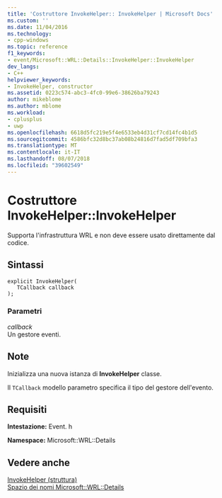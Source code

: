 ```yaml
---
title: 'Costruttore InvokeHelper:: InvokeHelper | Microsoft Docs'
ms.custom: ''
ms.date: 11/04/2016
ms.technology:
- cpp-windows
ms.topic: reference
f1_keywords:
- event/Microsoft::WRL::Details::InvokeHelper::InvokeHelper
dev_langs:
- C++
helpviewer_keywords:
- InvokeHelper, constructor
ms.assetid: 0223c574-abc3-4fc0-99e6-38626ba79243
author: mikeblome
ms.author: mblome
ms.workload:
- cplusplus
- uwp
ms.openlocfilehash: 6618d5fc219e5f4e6533eb4d31cf7cd14fc4b1d5
ms.sourcegitcommit: 4586bfc32d8bc37ab08b24816d7fad5df709bfa3
ms.translationtype: MT
ms.contentlocale: it-IT
ms.lasthandoff: 08/07/2018
ms.locfileid: "39602549"
---
```

# <a name="invokehelperinvokehelper-constructor"></a>Costruttore InvokeHelper::InvokeHelper
Supporta l'infrastruttura WRL e non deve essere usato direttamente dal codice.  
  
## <a name="syntax"></a>Sintassi  
  
```  
explicit InvokeHelper(  
   TCallback callback  
);  
```  
  
### <a name="parameters"></a>Parametri  
 *callback*  
 Un gestore eventi.  
  
## <a name="remarks"></a>Note  
 Inizializza una nuova istanza di **InvokeHelper** classe.  
  
 Il `TCallback` modello parametro specifica il tipo del gestore dell'evento.  
  
## <a name="requirements"></a>Requisiti  
 **Intestazione:** Event. h  
  
 **Namespace:** Microsoft::WRL::Details  
  
## <a name="see-also"></a>Vedere anche  
 [InvokeHelper (struttura)](../windows/invokehelper-structure.md)   
 [Spazio dei nomi Microsoft::WRL::Details](../windows/microsoft-wrl-details-namespace.md)